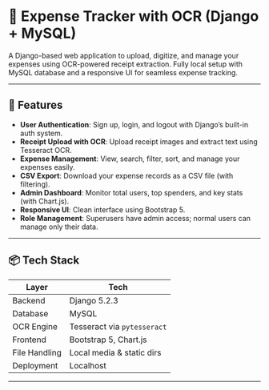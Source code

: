 # 🧾 Expense Tracker with OCR (Django + MySQL)

A Django-based web application to upload, digitize, and manage your expenses using OCR-powered receipt extraction. Fully local setup with MySQL database and a responsive UI for seamless expense tracking.

---

## 🚀 Features

- **User Authentication**: Sign up, login, and logout with Django’s built-in auth system.
- **Receipt Upload with OCR**: Upload receipt images and extract text using Tesseract OCR.
- **Expense Management**: View, search, filter, sort, and manage your expenses easily.
- **CSV Export**: Download your expense records as a CSV file (with filtering).
- **Admin Dashboard**: Monitor total users, top spenders, and key stats (with Chart.js).
- **Responsive UI**: Clean interface using Bootstrap 5.
- **Role Management**: Superusers have admin access; normal users can manage only their data.

---

## 📦 Tech Stack

| Layer         | Tech                        |
|---------------|-----------------------------|
| Backend       | Django 5.2.3                |
| Database      | MySQL                       |
| OCR Engine    | Tesseract via `pytesseract` |
| Frontend      | Bootstrap 5, Chart.js       |
| File Handling | Local media & static dirs   |
| Deployment    | Localhost                   |

---


